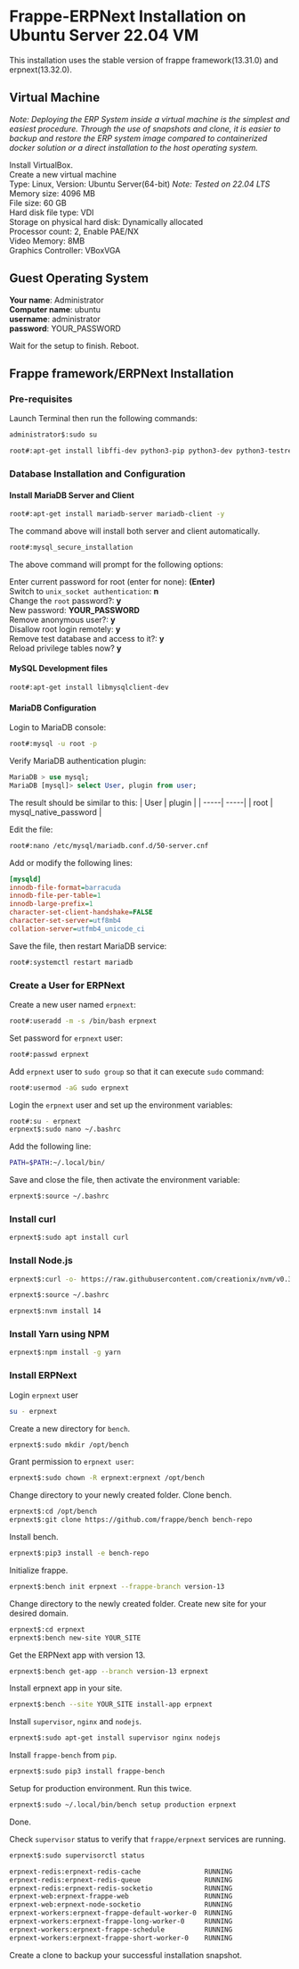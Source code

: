 # Frappe-ERPNext Installation on Ubuntu Server 22.04 VM
This installation uses the stable version of frappe framework(13.31.0) and erpnext(13.32.0).
## Virtual Machine
*Note: Deploying the ERP System inside a virtual machine is the simplest and easiest procedure. Through the use of snapshots and clone, it is easier to backup and restore the ERP system image compared to containerized docker solution or a direct installation to the host operating system.*

Install VirtualBox.<br/>
Create a new virtual machine<br/>
Type: Linux, Version: Ubuntu Server(64-bit) *Note: Tested on 22.04 LTS*<br/>
Memory size: 4096 MB<br/>
File size: 60 GB<br/>
Hard disk file type: VDI<br/>
Storage on physical hard disk: Dynamically allocated<br/>
Processor count: 2, Enable PAE/NX<br/>
Video Memory: 8MB<br/>
Graphics Controller: VBoxVGA<br/>
## Guest Operating System

**Your name**: Administrator<br/>
**Computer name**: ubuntu<br/>
**username**: administrator<br/>
**password**: YOUR_PASSWORD<br/>

Wait for the setup to finish. Reboot.

## Frappe framework/ERPNext Installation
### Pre-requisites
Launch Terminal then run the following commands:

```bash
administrator$:sudo su

root#:apt-get install libffi-dev python3-pip python3-dev python3-testresources libssl-dev wkhtmltopdf gcc g++ make redis -y
```

### Database Installation and Configuration

#### Install MariaDB Server and Client
```bash
root#:apt-get install mariadb-server mariadb-client -y
```

The command above will install both server and client automatically.
```bash
root#:mysql_secure_installation
```

The above command will prompt for the following options:

Enter current password for root (enter for none): **(Enter)**<br/>
Switch to `unix_socket authentication`: **n**<br/>
Change the `root` password?: **y**<br/>
New password: **YOUR_PASSWORD**<br/>
Remove anonymous user?: **y**<br/>
Disallow root login remotely: **y**<br/>
Remove test database and access to it?: **y**<br/>
Reload privilege tables now? **y**<br/>

#### MySQL Development files
```bash
root#:apt-get install libmysqlclient-dev
```

#### MariaDB Configuration
Login to MariaDB console:
```bash
root#:mysql -u root -p
```

Verify MariaDB authentication plugin:
```SQL
MariaDB > use mysql;
MariaDB [mysql]> select User, plugin from user;
```

The result should be similar to this:
| User | plugin |
| -----| -----|
| root | mysql_native_password |

Edit the file: 
```bash
root#:nano /etc/mysql/mariadb.conf.d/50-server.cnf
```

Add or modify the following lines:
```ini
[mysqld]
innodb-file-format=barracuda
innodb-file-per-table=1
innodb-large-prefix=1
character-set-client-handshake=FALSE
character-set-server=utf8mb4
collation-server=utfmb4_unicode_ci
```

Save the file, then restart MariaDB service:

```bash
root#:systemctl restart mariadb
```

### Create a User for ERPNext

Create a new user named `erpnext`:

```bash
root#:useradd -m -s /bin/bash erpnext
```

Set password for `erpnext` user:

```bash
root#:passwd erpnext
```

Add `erpnext` user to `sudo group` so that it can execute `sudo` command:

```bash
root#:usermod -aG sudo erpnext
```

Login the `erpnext` user and set up the environment variables:

```bash
root#:su - erpnext
erpnext$:sudo nano ~/.bashrc
```

Add the following line:

```bash
PATH=$PATH:~/.local/bin/
```

Save and close the file, then activate the environment variable:

```bash
erpnext$:source ~/.bashrc
```
### Install curl
```bash
erpnext$:sudo apt install curl
```

### Install Node.js
```bash
erpnext$:curl -o- https://raw.githubusercontent.com/creationix/nvm/v0.33.11/install.sh | bash -

erpnext$:source ~/.bashrc

erpnext$:nvm install 14
```
### Install Yarn using NPM
```bash
erpnext$:npm install -g yarn
```

### Install ERPNext
Login `erpnext` user
```bash
su - erpnext
```

Create a new directory for `bench`.
```bash
erpnext$:sudo mkdir /opt/bench
```

Grant permission to `erpnext user`:
```bash
erpnext$:sudo chown -R erpnext:erpnext /opt/bench
```

Change directory to your newly created folder. Clone bench.
```bash
erpnext$:cd /opt/bench
erpnext$:git clone https://github.com/frappe/bench bench-repo
```

Install bench.
```bash
erpnext$:pip3 install -e bench-repo
```

Initialize frappe.
```bash
erpnext$:bench init erpnext --frappe-branch version-13
```

Change directory to the newly created folder. Create new site for your desired domain.
```bash
erpnext$:cd erpnext
erpnext$:bench new-site YOUR_SITE
```

Get the ERPNext app with version 13.
```bash
erpnext$:bench get-app --branch version-13 erpnext
```

Install erpnext app in your site.
```bash
erpnext$:bench --site YOUR_SITE install-app erpnext
```

Install `supervisor`, `nginx` and `nodejs`.
```bash
erpnext$:sudo apt-get install supervisor nginx nodejs
```

Install `frappe-bench` from `pip`.
```bash
erpnext$:sudo pip3 install frappe-bench
```

Setup for production environment. Run this twice.
```bash
erpnext$:sudo ~/.local/bin/bench setup production erpnext
```

Done.

Check `supervisor` status to verify that `frappe/erpnext` services are running.
```bash
erpnext$:sudo supervisorctl status

erpnext-redis:erpnext-redis-cache                RUNNING
erpnext-redis:erpnext-redis-queue                RUNNING
erpnext-redis:erpnext-redis-socketio             RUNNING
erpnext-web:erpnext-frappe-web                   RUNNING
erpnext-web:erpnext-node-socketio                RUNNING
erpnext-workers:erpnext-frappe-default-worker-0  RUNNING
erpnext-workers:erpnext-frappe-long-worker-0     RUNNING
erpnext-workers:erpnext-frappe-schedule          RUNNING
erpnext-workers:erpnext-frappe-short-worker-0    RUNNING
```

Create a clone to backup your successful installation snapshot.
